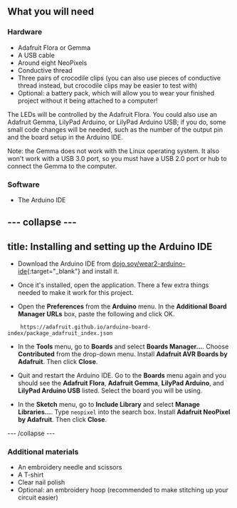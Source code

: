 ## What you will need

### Hardware

+ Adafruit Flora or Gemma
+ A USB cable
+ Around eight NeoPixels
+ Conductive thread
+ Three pairs of crocodile clips \(you can also use pieces of conductive thread instead, but crocodile clips may be easier to test with\)
+ Optional: a battery pack, which will allow you to wear your finished project without it being attached to a computer!

The LEDs will be controlled by the Adafruit Flora. You could also use an Adafruit Gemma, LilyPad Arduino, or LilyPad Arduino USB; if you do, some small code changes will be needed, such as the number of the output pin and the board setup in the Arduino IDE.

Note: the Gemma does not work with the Linux operating system. It also won't work with a USB 3.0 port, so you must have a USB 2.0 port or hub to connect the Gemma to the computer.

### Software

+ The Arduino IDE

--- collapse ---
---
title: Installing and setting up the Arduino IDE
---

+ Download the Arduino IDE from [dojo.soy/wear2-arduino-ide](http://dojo.soy/wear2-arduino-ide){:target="_blank"} and install it.

+ Once it's installed, open the application. There a few extra things needed to make it work for this project.

+ Open the **Preferences** from the **Arduino** menu. In the **Additional Board Manager URLs** box, paste the following and click OK.

```
    https://adafruit.github.io/arduino-board-index/package_adafruit_index.json
```

+ In the **Tools** menu, go to **Boards** and select **Boards Manager...**. Choose **Contributed** from the drop-down menu. Install **Adafruit AVR Boards by Adafruit**. Then click **Close**.

+ Quit and restart the Arduino IDE. Go to the **Boards** menu again and you should see the **Adafruit Flora**, **Adafruit Gemma**, **LilyPad Arduino**, and **LilyPad Arduino USB** listed. Select the board you will be using.

+ In the **Sketch** menu, go to **Include Library** and select **Manage Libraries...**. Type `neopixel` into the search box. Install **Adafruit NeoPixel by Adafruit**. Then click **Close**.

--- /collapse ---

### Additional materials

+ An embroidery needle and scissors
+ A T-shirt
+ Clear nail polish
+ Optional: an embroidery hoop (recommended to make stitching up your circuit easier)

